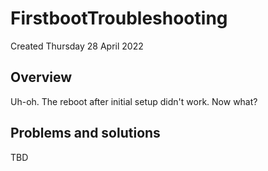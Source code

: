 # FirstbootTroubleshooting
Created Thursday 28 April 2022

Overview
--------

Uh-oh. The reboot after initial setup didn't work. Now what?

Problems and solutions
----------------------

TBD

